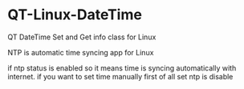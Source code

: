 # QT-Linux-DateTime
QT DateTime Set and Get info class for Linux

NTP is automatic time syncing app for Linux

if ntp status is enabled so it means time is syncing automatically with internet. 
if you want to set time manually first of all set ntp is disable
